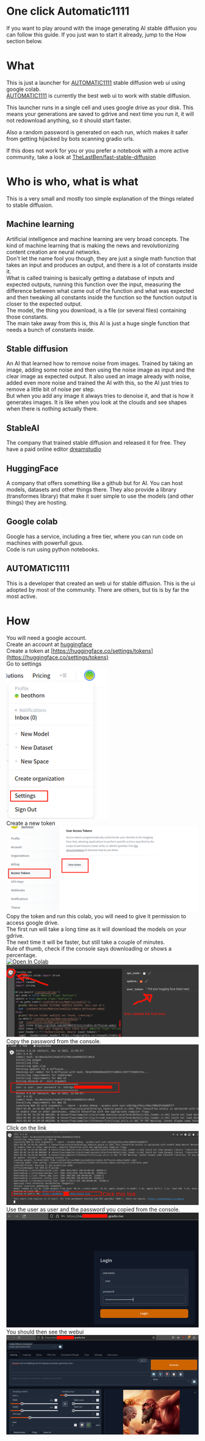 # One click Automatic1111

If you want to play around with the image generating AI stable diffusion you can follow this guide. If you just wan to start it already, jump to the How section below.

# What

This is just a launcher for [AUTOMATIC1111](https://github.com/AUTOMATIC1111/stable-diffusion-webui) stable diffusion web ui using google colab.  
[AUTOMATIC1111](https://github.com/AUTOMATIC1111/stable-diffusion-webui) is currently the best web ui to work with stable diffusion.  

This launcher runs in a single cell and uses google drive as your disk. This means your generations are saved to gdrive and next time you run it, it will not redownload anything, so it should start faster.  

Also a random password is generated on each run, which makes it safer from getting hijacked by bots scanning gradio urls.  

If this does not work for you or you prefer a notebook with a more active community, take a look at [TheLastBen/fast-stable-diffusion](https://github.com/TheLastBen/fast-stable-diffusion)

# Who is who, what is what

This is a very small and mostly too simple explanation of the things related to stable diffusion.

## Machine learning

Artificial intelligence and machine learning are very broad concepts. The kind of machine learning that is making the news and revolutionizing content creation are neural networks.  
Don't let the name fool you though, they are just a single math function that takes an input and produces an output, and there is a lot of constants inside it.  
What is called training is basically getting a database of inputs and expected outputs, running this function over the input, measuring the difference between what came out of the function and what was expected and then tweaking all constants inside the function so the function output is closer to the expected output.  
The model, the thing you download, is a file (or several files) containing those constants.  
The main take away from this is, this AI is just a huge single function that needs a bunch of constants inside.  

## Stable diffusion

An AI that learned how to remove noise from images. Trained by taking an image, adding some noise and then using the noise image as input and the clear image as expected output. It also used an image already with noise, added even more noise and trained the AI with this, so the AI just tries to remove a little bit of noise per step.  
But when you add any image it always tries to denoise it, and that is how it generates images. It is like when you look at the clouds and see shapes when there is nothing actually there.  

## StableAI

The company  that trained stable diffusion and released it for free. They have a paid online editor [dreamstudio](https://beta.dreamstudio.ai)

## HuggingFace

A company that offers something like a github but for AI. You can host models, datasets and other things there. They also provide a library (transformes library) that make it suer simple to use the models (and other things) they are hosting.  

## Google colab

Google has a service, including a free tier, where you can run code on machines with powerfull gpus.  
Code is run using python notebooks.  
 
## AUTOMATIC1111

This is a developer that created an web ui for stable diffusion. This is the ui adopted by most of the community. There are others, but tis is by far the most active.  
 
# How

You will need a google account.  
Create an account at [huggingface](https://huggingface.co)  
Create a token at [https://huggingface.co/settings/tokens](https://huggingface.co/settings/tokens)  
Go to settings  
![Settings menu](https://github.com/beothorn/OneClickStableDifusionAutomatic1111Colab/raw/main/hfSettings.png)  
Create a new token  
![Create token](https://github.com/beothorn/OneClickStableDifusionAutomatic1111Colab/raw/main/hfToken.png)  
Copy the token and run this colab, you will need to give it permission to access google drive.  
The first run will take a long time as it will download the models on your gdrive.  
The next time it will be faster, but still take a couple of minutes.  
Rule of thumb, check if the console says downloading or shows a percentage.  
[![Open In Colab](https://colab.research.google.com/assets/colab-badge.svg)](https://colab.research.google.com/github/beothorn/OneClickStableDifusionAutomatic1111Colab/blob/main/StableDifusionAutomatic1111.ipynb)  
![Run colab](https://github.com/beothorn/OneClickStableDifusionAutomatic1111Colab/raw/main/colabRun.png)  
Copy the password from the console.  
![Copy password](https://github.com/beothorn/OneClickStableDifusionAutomatic1111Colab/raw/main/colabUserPass.png)  
Click on the link  
![Click the link](https://github.com/beothorn/OneClickStableDifusionAutomatic1111Colab/raw/main/colabLink.png)  
Use the user as user and the password you copied from the console.  
![Log in](https://github.com/beothorn/OneClickStableDifusionAutomatic1111Colab/raw/main/gradioLogin.png)  
You should then see the webui  
![This is cool](https://github.com/beothorn/OneClickStableDifusionAutomatic1111Colab/raw/main/webUi.png)
